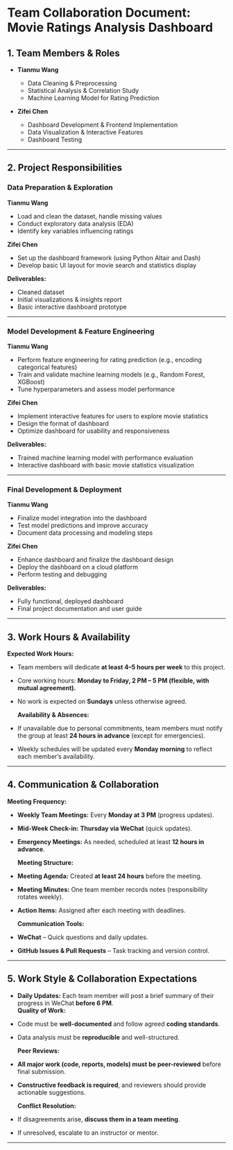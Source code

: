 # **Team Collaboration Document: Movie Ratings Analysis Dashboard**  

## **1. Team Members & Roles**  

- **Tianmu Wang**  
  - Data Cleaning & Preprocessing  
  - Statistical Analysis & Correlation Study  
  - Machine Learning Model for Rating Prediction  

- **Zifei Chen**  
  - Dashboard Development & Frontend Implementation  
  - Data Visualization & Interactive Features  
  - Dashboard Testing
  
---

## **2. Project Responsibilities**  

### **Data Preparation & Exploration**  
 **Tianmu Wang**  
- Load and clean the dataset, handle missing values  
- Conduct exploratory data analysis (EDA)  
- Identify key variables influencing ratings  

 **Zifei Chen**  
- Set up the dashboard framework (using Python Altair and Dash)  
- Develop basic UI layout for movie search and statistics display  

 **Deliverables:**  
- Cleaned dataset  
- Initial visualizations & insights report  
- Basic interactive dashboard prototype  

---

### **Model Development & Feature Engineering**  
 **Tianmu Wang**  
- Perform feature engineering for rating prediction (e.g., encoding categorical features)  
- Train and validate machine learning models (e.g., Random Forest, XGBoost)  
- Tune hyperparameters and assess model performance  

 **Zifei Chen**  
- Implement interactive features for users to explore movie statistics  
- Design the format of dashboard  
- Optimize dashboard for usability and responsiveness  

 **Deliverables:**  
- Trained machine learning model with performance evaluation  
- Interactive dashboard with basic movie statistics visualization  

---

### **Final Development & Deployment**  
 **Tianmu Wang**  
- Finalize model integration into the dashboard  
- Test model predictions and improve accuracy  
- Document data processing and modeling steps  

 **Zifei Chen**  
- Enhance dashboard and finalize the dashboard design  
- Deploy the dashboard on a cloud platform
- Perform testing and debugging  

 **Deliverables:**  
- Fully functional, deployed dashboard  
- Final project documentation and user guide  

---

## **3. Work Hours & Availability**  
  **Expected Work Hours:**  
- Team members will dedicate **at least 4–5 hours per week** to this project.  
- Core working hours: **Monday to Friday, 2 PM – 5 PM (flexible, with mutual agreement).**  
- No work is expected on **Sundays** unless otherwise agreed.  

  **Availability & Absences:**  
- If unavailable due to personal commitments, team members must notify the group at least **24 hours in advance** (except for emergencies).  
- Weekly schedules will be updated every **Monday morning** to reflect each member’s availability.  

---

## **4. Communication & Collaboration**  
  **Meeting Frequency:**  
- **Weekly Team Meetings:** Every **Monday at 3 PM** (progress updates).  
- **Mid-Week Check-in:** **Thursday via WeChat** (quick updates).  
- **Emergency Meetings:** As needed, scheduled at least **12 hours in advance**.  

  **Meeting Structure:**  
- **Meeting Agenda:** Created **at least 24 hours** before the meeting.  
- **Meeting Minutes:** One team member records notes (responsibility rotates weekly).  
- **Action Items:** Assigned after each meeting with deadlines.  

  **Communication Tools:**  
- **WeChat** – Quick questions and daily updates.  
- **GitHub Issues & Pull Requests** – Task tracking and version control.  

---

## **5. Work Style & Collaboration Expectations**  
- **Daily Updates:** Each team member will post a brief summary of their progress in WeChat **before 6 PM**.  
  **Quality of Work:**  
- Code must be **well-documented** and follow agreed **coding standards**.  
- Data analysis must be **reproducible** and well-structured.  

  **Peer Reviews:**  
- **All major work (code, reports, models) must be peer-reviewed** before final submission.  
- **Constructive feedback is required**, and reviewers should provide actionable suggestions.  

  **Conflict Resolution:**  
- If disagreements arise, **discuss them in a team meeting**.  
- If unresolved, escalate to an instructor or mentor.  


---
